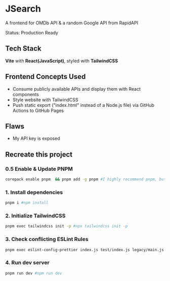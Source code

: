 # JSearch
A frontend for OMDb API & a random Google API from RapidAPI

Status: Production Ready


## Tech Stack
**Vite** with **React(JavaScript)**, styled with **TailwindCSS**


## Frontend Concepts Used
- Consume publicly available APIs and display them with React components
- Style website with TailwindCSS
- Push static export ("index.html" instead of a Node.js file) via GitHub Actions to GitHub Pages


## Flaws
- My API key is exposed


## Recreate this project

### 0.5 Enable & Update PNPM
```bash
corepack enable pnpm  && pnpm add -g pnpm #I highly recommend pnpm, but npm commands are provided, regardless
```

### 1. Install dependencies
```bash
pnpm i #npm install
```
### 2. Initialize TailwindCSS
```bash
pnpm exec tailwindcss init -p #npx tailwindcss init -p
```
### 3. Check conflicting ESLint Rules
```bash
pnpm exec eslint-config-prettier index.js test/index.js legacy/main.js ##npx eslint-config-prettier index.js test/index.js legacy/main.js 
```

### 4. Run dev server
```bash
pnpm run dev #npm run dev
```